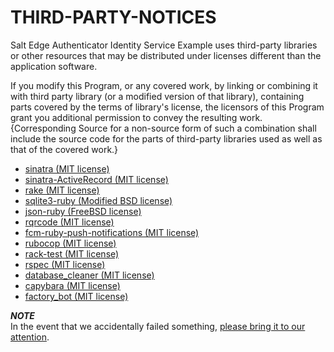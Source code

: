 # THIRD-PARTY-NOTICES

Salt Edge Authenticator Identity Service Example uses third-party libraries or other resources that may be distributed under licenses different than the application software.  

If you modify this Program, or any covered work, by linking or combining it with third party library (or a modified version of that library), containing parts covered by the terms of library's license, the licensors of this Program grant you additional permission to convey the resulting work. {Corresponding Source for a non-source form of such a combination shall include the source code for the parts of third-party libraries used as well as that of the covered work.}  
  
* [sinatra (MIT license)](https://raw.githubusercontent.com/sinatra/sinatra/master/LICENSE)
* [sinatra-ActiveRecord (MIT license)](https://raw.githubusercontent.com/janko/sinatra-activerecord/master/LICENSE)
* [rake (MIT license)](https://raw.githubusercontent.com/ruby/rake/master/MIT-LICENSE)
* [sqlite3-ruby (Modified BSD license)](https://raw.githubusercontent.com/sparklemotion/sqlite3-ruby/master/LICENSE)
* [json-ruby (FreeBSD license)](https://www.ruby-lang.org/en/about/license.txt)
* [rqrcode (MIT license)](https://raw.githubusercontent.com/whomwah/rqrcode/master/LICENSE)
* [fcm-ruby-push-notifications (MIT license)](https://raw.githubusercontent.com/santhums/ruby-push-notifications/master/LICENSE)
* [rubocop (MIT license)](https://raw.githubusercontent.com/rubocop-hq/rubocop/master/LICENSE.txt)
* [rack-test (MIT license)](https://raw.githubusercontent.com/rack-test/rack-test/master/MIT-LICENSE.txt)
* [rspec (MIT license)](https://raw.githubusercontent.com/rspec/rspec/master/LICENSE.md)
* [database_cleaner (MIT license)](https://raw.githubusercontent.com/DatabaseCleaner/database_cleaner/master/LICENSE)
* [capybara (MIT license)](https://raw.githubusercontent.com/teamcapybara/capybara/master/License.txt)
* [factory_bot (MIT license)](https://raw.githubusercontent.com/thoughtbot/factory_bot/master/LICENSE)
    
***NOTE***  
In the event that we accidentally failed something, [please bring it to our attention](https://www.saltedge.com/pages/contact_support).
